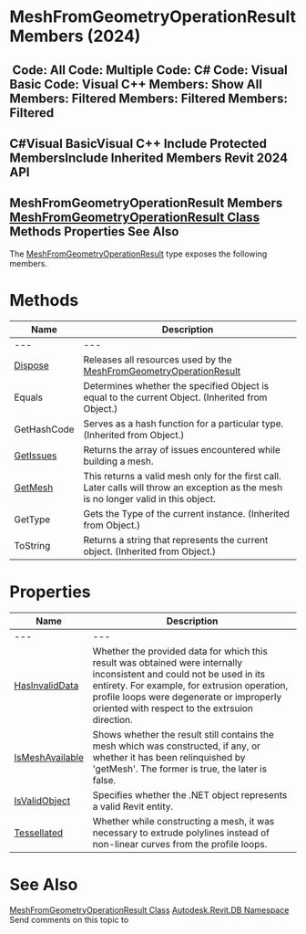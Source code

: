 # MeshFromGeometryOperationResult Members (2024)

﻿
 Code: All Code: Multiple Code: C# Code: Visual Basic Code: Visual C++  Members: Show All Members: Filtered Members: Filtered Members: Filtered   
---  
C#Visual BasicVisual C++
Include Protected MembersInclude Inherited Members
Revit 2024 API  
---  
MeshFromGeometryOperationResult Members  
[MeshFromGeometryOperationResult Class](acca9a2a-6d1d-efd3-3838-218e2a94f52a.md "MeshFromGeometryOperationResult Class") Methods Properties See Also  
---  
The [MeshFromGeometryOperationResult](acca9a2a-6d1d-efd3-3838-218e2a94f52a.md "MeshFromGeometryOperationResult Class") type exposes the following members.
# Methods
| Name | Description |
| --- | --- |
| --- | --- | --- |
| [Dispose](1232a220-124f-f1ed-adcf-9234bf17e2ed.md "Dispose Method") | Releases all resources used by the [MeshFromGeometryOperationResult](acca9a2a-6d1d-efd3-3838-218e2a94f52a.md "MeshFromGeometryOperationResult Class") |
| Equals | Determines whether the specified Object is equal to the current Object. (Inherited from Object.) |
| GetHashCode | Serves as a hash function for a particular type.  (Inherited from Object.) |
| [GetIssues](0a0dded2-d7d7-9d7e-424d-ffb09051a690.md "GetIssues Method") | Returns the array of issues encountered while building a mesh. |
| [GetMesh](bd2901fe-9510-612a-f383-cb8caaee62ed.md "GetMesh Method") | This returns a valid mesh only for the first call. Later calls will throw an exception as the mesh is no longer valid in this object. |
| GetType | Gets the Type of the current instance. (Inherited from Object.) |
| ToString | Returns a string that represents the current object. (Inherited from Object.) |

# Properties
| Name | Description |
| --- | --- |
| --- | --- | --- |
| [HasInvalidData](2ceba862-dbcf-348e-4aec-9e676a093d60.md "HasInvalidData Property") | Whether the provided data for which this result was obtained were internally inconsistent and could not be used in its entirety. For example, for extrusion operation, profile loops were degenerate or improperly oriented with respect to the extrsuion direction. |
| [IsMeshAvailable](9d587518-ed0c-5199-47b3-2f3c0fa69cb8.md "IsMeshAvailable Property") | Shows whether the result still contains the mesh which was constructed, if any, or whether it has been relinquished by 'getMesh'. The former is true, the later is false. |
| [IsValidObject](fff8becb-ceed-55e1-3977-8ea49762b48b.md "IsValidObject Property") | Specifies whether the .NET object represents a valid Revit entity. |
| [Tessellated](30d4e459-7217-20bd-9192-b5253ea78792.md "Tessellated Property") | Whether while constructing a mesh, it was necessary to extrude polylines instead of non-linear curves from the profile loops. |

# See Also
[MeshFromGeometryOperationResult Class](acca9a2a-6d1d-efd3-3838-218e2a94f52a.md "MeshFromGeometryOperationResult Class")
[Autodesk.Revit.DB Namespace](87546ba7-461b-c646-cbb1-2cb8f5bff8b2.md "Autodesk.Revit.DB Namespace")
Send comments on this topic to 
